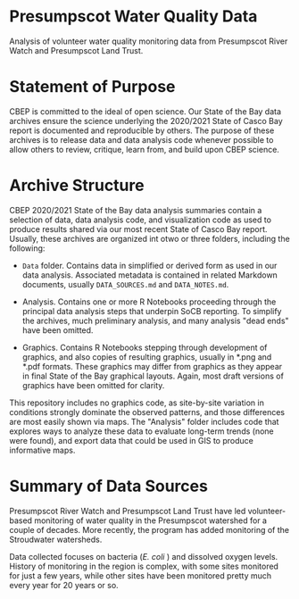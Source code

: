 # Presumpscot Water Quality Data

Analysis of volunteer water quality monitoring data from Presumpscot River Watch 
and Presumpscot Land Trust.

# Statement of Purpose
CBEP is committed to the ideal of open science.  Our State of the Bay data
archives ensure the science underlying the 2020/2021 State of Casco Bay report
is documented and reproducible by others. The purpose of these archives is to
release  data and data analysis code whenever possible to allow others to
review, critique, learn from, and build upon CBEP science.

# Archive Structure
CBEP 2020/2021 State of the Bay data analysis summaries contain a selection of 
data,  data analysis code, and visualization code as used to produce 
results shared via our most recent State of Casco Bay report. Usually, these
archives are organized int otwo or three folders, including the following:

- `Data`  folder.  Contains data in simplified or derived form as used in our
data  analysis.  Associated metadata is contained in related Markdown documents,
usually `DATA_SOURCES.md` and `DATA_NOTES.md`.

- Analysis.  Contains one or more R Notebooks proceeding through the principal
data analysis steps that underpin SoCB reporting. To simplify the archives,
much preliminary analysis, and many analysis "dead ends" have been omitted. 

- Graphics.  Contains R Notebooks stepping through development of graphics, and
also copies of resulting graphics, usually in \*.png and \*.pdf formats.  These
graphics may differ from graphics as they appear in final State of the Bay
graphical layouts. Again, most draft versions of graphics have been omitted for 
clarity.

This repository includes no graphics code, as site-by-site variation in 
conditions strongly dominate the observed patterns, and those differences are
most easily shown via maps. The "Analysis" folder includes code that explores
ways to analyze these data to evaluate long-term trends (none were found), and
export data that could be used in GIS to produce informative maps.

# Summary of Data Sources
Presumpscot River Watch and Presumpscot Land Trust have led volunteer-based 
monitoring of water quality in the Presumpscot watershed for a couple of
decades.  More recently, the program has added monitoring of the Stroudwater
watersheds.

Data collected focuses on bacteria (*E. coli* ) and dissolved oxygen levels.
History of monitoring in the region is complex, with some sites monitored for 
just a few years, while other sites have been monitored pretty much every year 
for 20 years or so.
